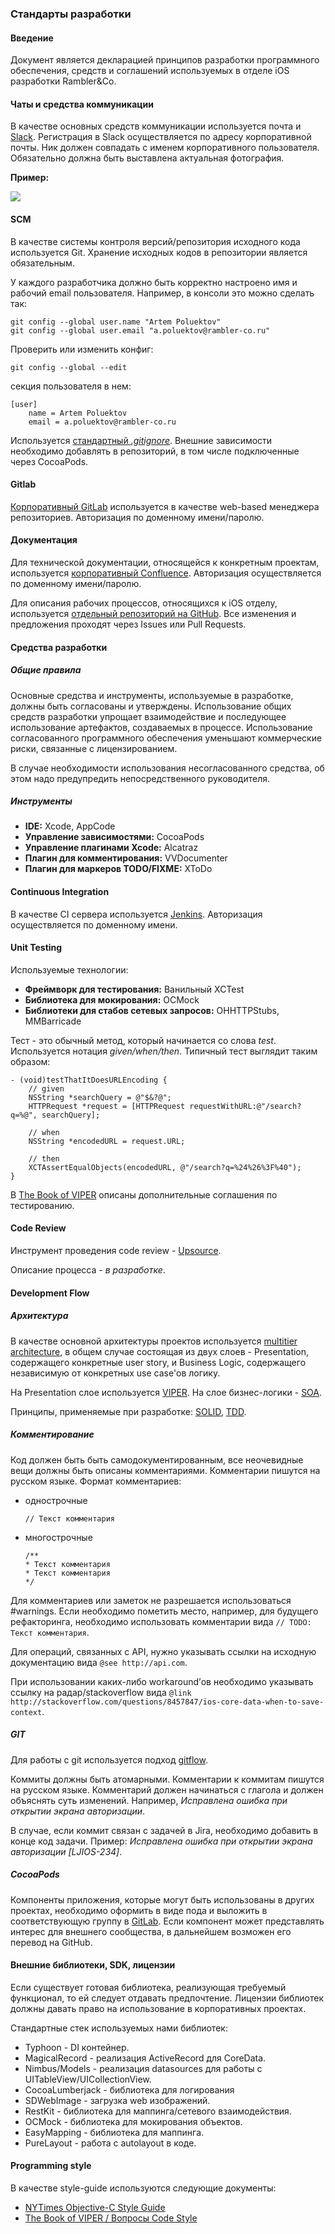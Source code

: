 ### Стандарты разработки

#### Введение

Документ является декларацией принципов разработки программного обеспечения, средств и соглашений используемых в отделе iOS разработки Rambler&Co. 

#### Чаты и средства коммуникации

В качестве основных средств коммуникации используется почта и [Slack](https://ramblercoteam.slack.com). Регистрация в Slack осуществляется по адресу корпоративной почты. Ник должен совпадать с именем корпоративного пользователя. Обязательно должна быть выставлена актуальная фотография.

**Пример:**

![](/resources/slack-example.jpg)

#### SCM

В качестве системы контроля версий/репозитория исходного кода используется Git. Хранение исходных кодов в репозитории является обязательным.

У каждого разработчика должно быть корректно настроено имя и рабочий email пользователя.
Например, в консоли это можно сделать так:

    git config --global user.name "Artem Poluektov"
    git config --global user.email "a.poluektov@rambler-co.ru"

Проверить или изменить конфиг: 

`git config --global --edit`

секция пользователя в нем:

```
[user]
    name = Artem Poluektov
    email = a.poluektov@rambler-co.ru
```

Используется [стандартный *.gitignore*](https://www.gitignore.io/api/xcode%2Cappcode%2Cswift%2Cobjective-c). Внешние зависимости необходимо добавлять в репозиторий, в том числе подключенные через CocoaPods.

#### Gitlab

[Корпоративный GitLab](https://gitlab.rambler.ru) используется в качестве web-based менеджера репозиториев. Авторизация по доменному имени/паролю. 

#### Документация

Для технической документации, относящейся к конкретным проектам, используется [корпоративный Confluence](https://confluence.rambler.ru). Авторизация осуществляется по доменному имени/паролю.

Для описания рабочих процессов, относящихся к iOS отделу, используется [отдельный репозиторий на GitHub](https://github.com/rambler-ios/team/). Все изменения и предложения проходят через Issues или Pull Requests.

#### Средства разработки

##### Общие правила

Основные средства и инструменты, используемые в разработке, должны быть согласованы и утверждены. Использование общих средств разработки упрощает взаимодействие и последующее использование артефактов, создаваемых в процессе. Использование согласованного программного обеспечения уменьшают коммерческие риски, связанные с лицензированием.

В случае необходимости использования несогласованного средства, об этом надо предупредить непосредственного руководителя.

##### Инструменты

- **IDE:** Xcode, AppCode
- **Управление зависимостями:** CocoaPods
- **Управление плагинами Xcode:** Alcatraz
- **Плагин для комментирования:** VVDocumenter
- **Плагин для маркеров TODO/FIXME:** XToDo

#### Continuous Integration

В качестве CI сервера используется [Jenkins](http://ci.dev.rambler.ru/jenkins/). Авторизация осуществляется по доменному имени.

#### Unit Testing

Используемые технологии:

- **Фреймворк для тестирования:** Ванильный XCTest
- **Библиотека для мокирования:** OCMock
- **Библиотеки для стабов сетевых запросов:** OHHTTPStubs, MMBarricade


Тест - это обычный метод, который начинается со слова *test*. Используется нотация *given/when/then*. Типичный тест выглядит таким образом:

```objc
- (void)testThatItDoesURLEncoding { 
    // given
    NSString *searchQuery = @"$&?@"; 
    HTTPRequest *request = [HTTPRequest requestWithURL:@"/search?q=%@", searchQuery];

    // when
    NSString *encodedURL = request.URL;

    // then 
    XCTAssertEqualObjects(encodedURL, @"/search?q=%24%26%3F%40");
}
```
 
В [The Book of VIPER](https://github.com/rambler-ios/The-Book-of-VIPER/blob/master/CodeStyle.md#Тесты) описаны дополнительные соглашения по тестированию.

#### Code Review

Инструмент проведения code review - [Upsource](http://srv-upsource.rambler.ramblermedia.com).

Описание процесса - *в разработке*.

#### Development Flow

##### Архитектура

В качестве основной архитектуры проектов используется [multitier architecture](https://en.wikipedia.org/wiki/Multitier_architecture), в общем случае состоящая из двух слоев - Presentation, содержащего конкретные user story, и Business Logic, содержащего независимую от конкретных use case'ов логику.

На Presentation слое используется [VIPER](https://github.com/rambler-ios/The-Book-of-VIPER). На слое бизнес-логики - [SOA](https://en.wikipedia.org/wiki/Service-oriented_architecture).

Принципы, применяемые при разработке: [SOLID](https://en.wikipedia.org/wiki/SOLID_(object-oriented_design)), [TDD](https://en.wikipedia.org/wiki/Test-driven_development).

##### Комментирование
Код должен быть быть самодокументированным, все неочевидные вещи должны быть описаны комментариями. Комментарии пишутся на русском языке. Формат комментариев:

- однострочные

  `// Текст комментария`

- многострочные
 
  ```
  /**
  * Текст комментария
  * Текст комментария
  */
  ```

Для комментариев или заметок не разрешается использоваться #warnings. Если необходимо пометить место, например, для будущего рефакторинга, необходимо использовать комментарии вида `// TODO: Текст комментария`.

Для операций, связанных с API, нужно указывать ссылки на исходную документацию вида `@see http://api.com`.

При использовании каких-либо workaround’ов необходимо указывать ссылку на радар/stackoverflow вида `@link http://stackoverflow.com/questions/8457847/ios-core-data-when-to-save-context`.

##### GIT
Для работы с git используется подход [gitflow](http://nvie.com/posts/a-successful-git-branching-model/).

Коммиты должны быть атомарными. Комментарии к коммитам пишутся на русском языке. Комментарий должен начинаться с глагола и должен объяснять суть изменений. Например,
*Исправлена ошибка при открытии экрана авторизации*.

В случае, если коммит связан с задачей в Jira, необходимо добавить в конце код задачи. Пример: *Исправлена ошибка при открытии экрана авторизации [LJIOS-234]*.

##### CocoaPods
Компоненты приложения, которые могут быть использованы в других проектах, необходимо оформить в виде пода и выложить в соответствующую группу в [GitLab](https://gitlab.rambler.ru/groups/cocoapods). Если компонент может представлять интерес для внешнего сообщества, в дальнейшем возможен его перевод на GitHub.

#### Внешние библиотеки, SDK, лицензии

Если существует готовая библиотека, реализующая требуемый функционал, то ей следует отдавать предпочтение. Лицензии библиотек должны давать право на использование в корпоративных проектах.

Стандартные стек используемых нами библиотек:

- Typhoon - DI контейнер.
- MagicalRecord - реализация ActiveRecord для CoreData.
- Nimbus/Models - реализация datasources для работы с UITableView/UICollectionView.
- CocoaLumberjack - библиотека для логирования
- SDWebImage - загрузка web изображений.
- RestKit - библиотека для маппинга/сетевого взаимодействия.
- OCMock - библиотека для мокирования объектов.
- EasyMapping - библиотека для маппинга.
- PureLayout - работа с autolayout в коде.

#### Programming style
В качестве style-guide используются следующие документы:

- [NYTimes Objective-C Style Guide](https://github.com/NYTimes/objective-c-style-guide)
- [The Book of VIPER / Вопросы Code Style](https://github.com/rambler-ios/The-Book-of-VIPER/blob/master/CodeStyle.md)